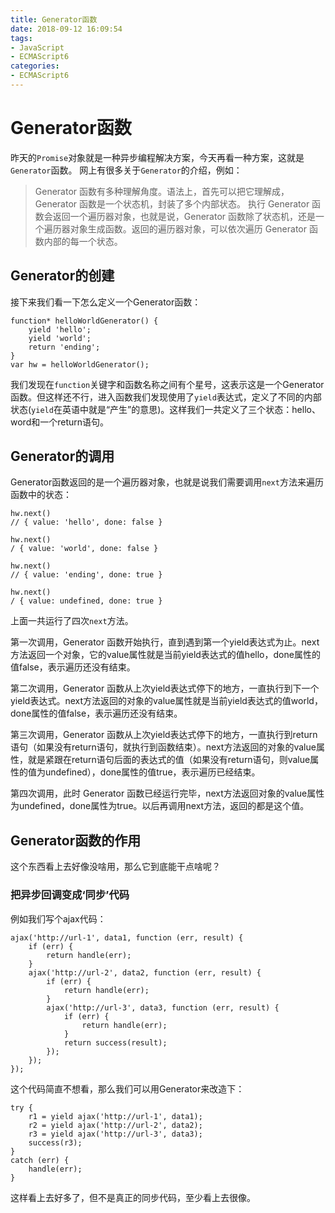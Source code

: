 ```yaml
---
title: Generator函数
date: 2018-09-12 16:09:54
tags:
- JavaScript 
- ECMAScript6
categories:
- ECMAScript6
---
```

# Generator函数
昨天的`Promise`对象就是一种异步编程解决方案，今天再看一种方案，这就是`Generator`函数。
网上有很多关于`Generator`的介绍，例如：
>Generator 函数有多种理解角度。语法上，首先可以把它理解成，Generator 函数是一个状态机，封装了多个内部状态。
执行 Generator 函数会返回一个遍历器对象，也就是说，Generator 函数除了状态机，还是一个遍历器对象生成函数。返回的遍历器对象，可以依次遍历 Generator 函数内部的每一个状态。

## Generator的创建
接下来我们看一下怎么定义一个Generator函数：

	function* helloWorldGenerator() {
		yield 'hello';
		yield 'world';
		return 'ending';
	}
	var hw = helloWorldGenerator();

我们发现在`function`关键字和函数名称之间有个星号，这表示这是一个Generator函数。但这样还不行，进入函数我们发现使用了`yield`表达式，定义了不同的内部状态(`yield`在英语中就是“产生”的意思)。这样我们一共定义了三个状态：hello、word和一个return语句。

## Generator的调用
Generator函数返回的是一个遍历器对象，也就是说我们需要调用`next`方法来遍历函数中的状态：
	
	hw.next()
	// { value: 'hello', done: false }

	hw.next()
	/ { value: 'world', done: false }

	hw.next()
	// { value: 'ending', done: true }

	hw.next()
	/ { value: undefined, done: true }

上面一共运行了四次`next`方法。

第一次调用，Generator 函数开始执行，直到遇到第一个yield表达式为止。next方法返回一个对象，它的value属性就是当前yield表达式的值hello，done属性的值false，表示遍历还没有结束。

第二次调用，Generator 函数从上次yield表达式停下的地方，一直执行到下一个yield表达式。next方法返回的对象的value属性就是当前yield表达式的值world，done属性的值false，表示遍历还没有结束。

第三次调用，Generator 函数从上次yield表达式停下的地方，一直执行到return语句（如果没有return语句，就执行到函数结束）。next方法返回的对象的value属性，就是紧跟在return语句后面的表达式的值（如果没有return语句，则value属性的值为undefined），done属性的值true，表示遍历已经结束。

第四次调用，此时 Generator 函数已经运行完毕，next方法返回对象的value属性为undefined，done属性为true。以后再调用next方法，返回的都是这个值。

## Generator函数的作用
这个东西看上去好像没啥用，那么它到底能干点啥呢？

### 把异步回调变成‘同步’代码
例如我们写个ajax代码：

	ajax('http://url-1', data1, function (err, result) {
    	if (err) {
        	return handle(err);
    	}
    	ajax('http://url-2', data2, function (err, result) {
        	if (err) {
            	return handle(err);
        	}
        	ajax('http://url-3', data3, function (err, result) {
            	if (err) {
                	return handle(err);
            	}
            	return success(result);
        	});
    	});
	});

这个代码简直不想看，那么我们可以用Generator来改造下：

	try {
    	r1 = yield ajax('http://url-1', data1);
    	r2 = yield ajax('http://url-2', data2);
    	r3 = yield ajax('http://url-3', data3);
    	success(r3);
	}
	catch (err) {
    	handle(err);
	}

这样看上去好多了，但不是真正的同步代码，至少看上去很像。
